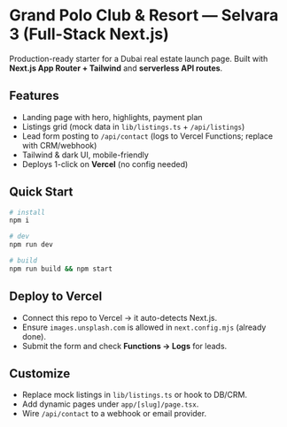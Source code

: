 # Grand Polo Club & Resort — Selvara 3 (Full-Stack Next.js)

Production-ready starter for a Dubai real estate launch page. Built with **Next.js App Router + Tailwind** and **serverless API routes**.

## Features
- Landing page with hero, highlights, payment plan
- Listings grid (mock data in `lib/listings.ts` + `/api/listings`)
- Lead form posting to `/api/contact` (logs to Vercel Functions; replace with CRM/webhook)
- Tailwind & dark UI, mobile-friendly
- Deploys 1-click on **Vercel** (no config needed)

## Quick Start
```bash
# install
npm i

# dev
npm run dev

# build
npm run build && npm start
```

## Deploy to Vercel
- Connect this repo to Vercel → it auto-detects Next.js.
- Ensure `images.unsplash.com` is allowed in `next.config.mjs` (already done).
- Submit the form and check **Functions → Logs** for leads.

## Customize
- Replace mock listings in `lib/listings.ts` or hook to DB/CRM.
- Add dynamic pages under `app/[slug]/page.tsx`.
- Wire `/api/contact` to a webhook or email provider.
